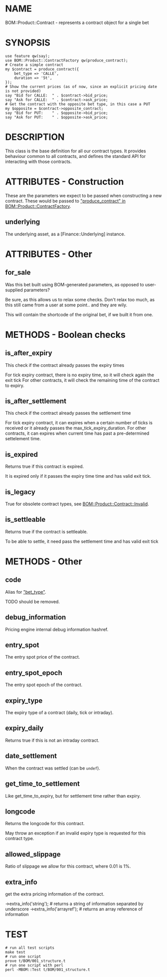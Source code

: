 # NAME

BOM::Product::Contract - represents a contract object for a single bet

# SYNOPSIS

    use feature qw(say);
    use BOM::Product::ContractFactory qw(produce_contract);
    # Create a simple contract
    my $contract = produce_contract({
        bet_type => 'CALLE',
        duration => '5t',
    });
    # Show the current prices (as of now, since an explicit pricing date is not provided)
    say "Bid for CALLE:  " . $contract->bid_price;
    say "Ask for CALLE:  " . $contract->ask_price;
    # Get the contract with the opposite bet type, in this case a PUT
    my $opposite = $contract->opposite_contract;
    say "Bid for PUT:    " . $opposite->bid_price;
    say "Ask for PUT:    " . $opposite->ask_price;

# DESCRIPTION

This class is the base definition for all our contract types. It provides behaviour common to all contracts,
and defines the standard API for interacting with those contracts.

# ATTRIBUTES - Construction

These are the parameters we expect to be passed when constructing a new contract.
These would be passed to ["produce\_contract" in BOM::Product::ContractFactory](https://metacpan.org/pod/BOM::Product::ContractFactory#produce_contract).

## underlying

The underlying asset, as a [Finance::Underlying] instance.

# ATTRIBUTES - Other

## for\_sale

Was this bet built using BOM-generated parameters, as opposed to user-supplied parameters?

Be sure, as this allows us to relax some checks. Don't relax too much, as this still came from a
user at some point.. and they are wily.

This will contain the shortcode of the original bet, if we built it from one.

# METHODS - Boolean checks

## is\_after\_expiry

This check if the contract already passes the expiry times

For tick expiry contract, there is no expiry time, so it will check again the exit tick
For other contracts, it will check the remaining time of the contract to expiry.

## is\_after\_settlement

This check if the contract already passes the settlement time

For tick expiry contract, it can expires when a certain number of ticks is received or it already passes the max\_tick\_expiry\_duration.
For other contracts, it can expires when current time has past a pre-determined settelement time.

## is\_expired

Returns true if this contract is expired.

It is expired only if it passes the expiry time time and has valid exit tick.

## is\_legacy

True for obsolete contract types, see [BOM::Product::Contract::Invalid](https://metacpan.org/pod/BOM::Product::Contract::Invalid).

## is\_settleable

Returns true if the contract is settleable.

To be able to settle, it need pass the settlement time and has valid exit tick

# METHODS - Other

## code

Alias for ["bet\_type"](#bet_type).

TODO should be removed.

## debug\_information

Pricing engine internal debug information hashref.

## entry\_spot

The entry spot price of the contract.

## entry\_spot\_epoch

The entry spot epoch of the contract.

## expiry\_type

The expiry type of a contract (daily, tick or intraday).

## expiry\_daily

Returns true if this is not an intraday contract.

## date\_settlement

When the contract was settled (can be `undef`).

## get\_time\_to\_settlement

Like get\_time\_to\_expiry, but for settlement time rather than expiry.

## longcode

Returns the longcode for this contract.

May throw an exception if an invalid expiry type is requested for this contract type.

## allowed\_slippage

Ratio of slippage we allow for this contract, where 0.01 is 1%.

## extra\_info

get the extra pricing information of the contract.

\->extra\_info('string'); # returns a string of information separated by underscore
\->extra\_info('arrayref'); # returns an array reference of information

# TEST

    # run all test scripts
    make test
    # run one script
    prove t/BOM/001_structure.t
    # run one script with perl
    perl -MBOM::Test t/BOM/001_structure.t

